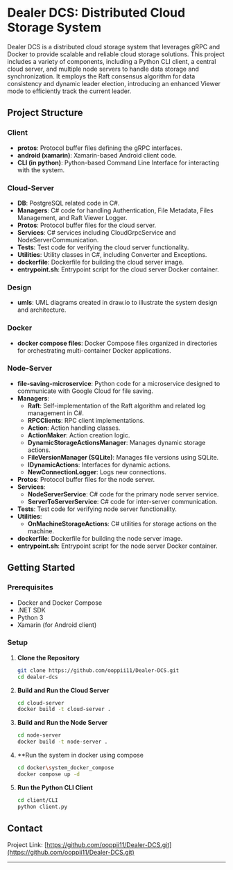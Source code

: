 # Dealer DCS: Distributed Cloud Storage System

Dealer DCS is a distributed cloud storage system that leverages gRPC and Docker to provide scalable and reliable cloud storage solutions. This project includes a variety of components, including a Python CLI client, a central cloud server, and multiple node servers to handle data storage and synchronization. It employs the Raft consensus algorithm for data consistency and dynamic leader election, introducing an enhanced Viewer mode to efficiently track the current leader.

## Project Structure

### Client
- **protos**: Protocol buffer files defining the gRPC interfaces.
- **android (xamarin)**: Xamarin-based Android client code.
- **CLI (in python)**: Python-based Command Line Interface for interacting with the system.

### Cloud-Server
- **DB**: PostgreSQL related code in C#.
- **Managers**: C# code for handling Authentication, File Metadata, Files Management, and Raft Viewer Logger.
- **Protos**: Protocol buffer files for the cloud server.
- **Services**: C# services including CloudGrpcService and NodeServerCommunication.
- **Tests**: Test code for verifying the cloud server functionality.
- **Utilities**: Utility classes in C#, including Converter and Exceptions.
- **dockerfile**: Dockerfile for building the cloud server image.
- **entrypoint.sh**: Entrypoint script for the cloud server Docker container.

### Design
- **umls**: UML diagrams created in draw.io to illustrate the system design and architecture.

### Docker
- **docker compose files**: Docker Compose files organized in directories for orchestrating multi-container Docker applications.

### Node-Server
- **file-saving-microservice**: Python code for a microservice designed to communicate with Google Cloud for file saving.
- **Managers**: 
  - **Raft**: Self-implementation of the Raft algorithm and related log management in C#.
  - **RPCClients**: RPC client implementations.
  - **Action**: Action handling classes.
  - **ActionMaker**: Action creation logic.
  - **DynamicStorageActionsManager**: Manages dynamic storage actions.
  - **FileVersionManager (SQLite)**: Manages file versions using SQLite.
  - **IDynamicActions**: Interfaces for dynamic actions.
  - **NewConnectionLogger**: Logs new connections.
- **Protos**: Protocol buffer files for the node server.
- **Services**: 
  - **NodeServerService**: C# code for the primary node server service.
  - **ServerToServerService**: C# code for inter-server communication.
- **Tests**: Test code for verifying node server functionality.
- **Utilities**: 
  - **OnMachineStorageActions**: C# utilities for storage actions on the machine.
- **dockerfile**: Dockerfile for building the node server image.
- **entrypoint.sh**: Entrypoint script for the node server Docker container.

## Getting Started

### Prerequisites
- Docker and Docker Compose
- .NET SDK
- Python 3
- Xamarin (for Android client)

### Setup

1. **Clone the Repository**
   ```sh
   git clone https://github.com/ooppii11/Dealer-DCS.git
   cd dealer-dcs
   ```

2. **Build and Run the Cloud Server**
   ```sh
   cd cloud-server
   docker build -t cloud-server .
   ```

3. **Build and Run the Node Server**
   ```sh
   cd node-server
   docker build -t node-server .
   ```
4. **Run the system in docker using compose
   ```sh
   cd docker\system_docker_compose
   docker compose up -d
   ```
5. **Run the Python CLI Client**
   ```sh
   cd client/CLI
   python client.py
   ```


## Contact

Project Link: [https://github.com/ooppii11/Dealer-DCS.git](https://github.com/ooppii11/Dealer-DCS.git)

---
